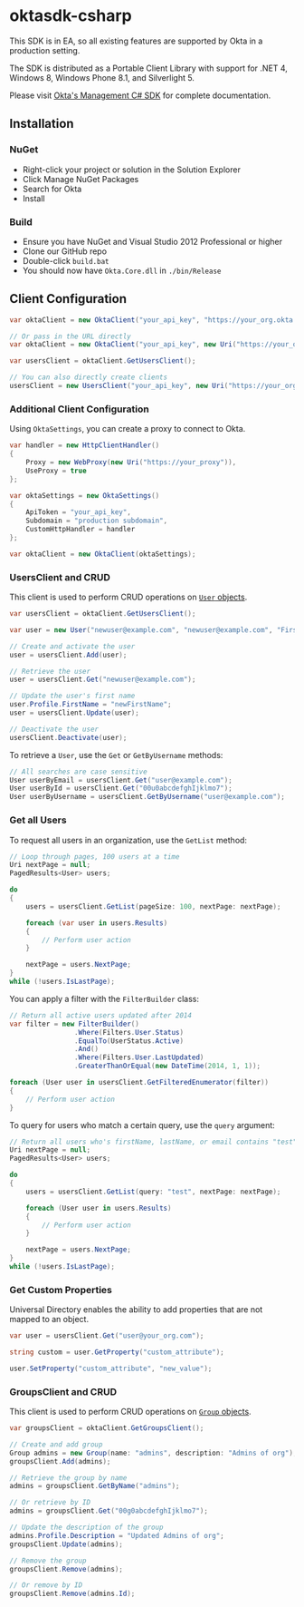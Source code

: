 # oktasdk-csharp

This SDK is in EA, so all existing features are supported by Okta in a production setting.

The SDK is distributed as a Portable Client Library with support for .NET 4, Windows 8, Windows Phone 8.1, and Silverlight 5.

Please visit [Okta's Management C# SDK](http://developer.okta.com/docs/sdk/core/csharp_api_sdk/html/6af60b57-62fa-477c-a899-e2f21286c53d.htm) for complete documentation.

## Installation 
### NuGet
- Right-click your project or solution in the Solution Explorer
- Click Manage NuGet Packages
- Search for Okta
- Install

### Build
- Ensure you have NuGet and Visual Studio 2012 Professional or higher
- Clone our GitHub repo
- Double-click `build.bat`
- You should now have `Okta.Core.dll` in `./bin/Release`

## Client Configuration
```csharp
var oktaClient = new OktaClient("your_api_key", "https://your_org.okta.com");

// Or pass in the URL directly
var oktaClient = new OktaClient("your_api_key", new Uri("https://your_org.oktapreview.com"));

var usersClient = oktaClient.GetUsersClient();

// You can also directly create clients
usersClient = new UsersClient("your_api_key", new Uri("https://your_org.oktapreview.com"));
```

### Additional Client Configuration
Using `OktaSettings`, you can create a proxy to connect to Okta.
```csharp
var handler = new HttpClientHandler()
{
    Proxy = new WebProxy(new Uri("https://your_proxy")),
    UseProxy = true
};

var oktaSettings = new OktaSettings()
{
    ApiToken = "your_api_key",
    Subdomain = "production subdomain",
    CustomHttpHandler = handler
};

var oktaClient = new OktaClient(oktaSettings);
```

### UsersClient and CRUD
This client is used to perform CRUD operations on [`User` objects](http://developer.okta.com/docs/api/resources/users.html).

```csharp
var usersClient = oktaClient.GetUsersClient();

var user = new User("newuser@example.com", "newuser@example.com", "FirstName", "LastName");

// Create and activate the user
user = usersClient.Add(user);

// Retrieve the user
user = usersClient.Get("newuser@example.com");

// Update the user's first name
user.Profile.FirstName = "newFirstName";
user = usersClient.Update(user);

// Deactivate the user
usersClient.Deactivate(user);
```

To retrieve a `User`, use the `Get` or `GetByUsername` methods:
```csharp
// All searches are case sensitive
User userByEmail = usersClient.Get("user@example.com");
User userById = usersClient.Get("00u0abcdefghIjklmo7");
User userByUsername = usersClient.GetByUsername("user@example.com");
```


### Get all Users
To request all users in an organization, use the `GetList` method:
```csharp
// Loop through pages, 100 users at a time
Uri nextPage = null;
PagedResults<User> users;

do
{
    users = usersClient.GetList(pageSize: 100, nextPage: nextPage);

    foreach (var user in users.Results)
    {
        // Perform user action
    }

    nextPage = users.NextPage;
}
while (!users.IsLastPage);
```

You can apply a filter with the `FilterBuilder` class:
```csharp
// Return all active users updated after 2014
var filter = new FilterBuilder()
                .Where(Filters.User.Status)
                .EqualTo(UserStatus.Active)
                .And()
                .Where(Filters.User.LastUpdated)
                .GreaterThanOrEqual(new DateTime(2014, 1, 1));

foreach (User user in usersClient.GetFilteredEnumerator(filter))
{
    // Perform user action
}
```

To query for users who match a certain query, use the `query` argument:
```csharp
// Return all users who's firstName, lastName, or email contains "test"
Uri nextPage = null;
PagedResults<User> users;

do
{
    users = usersClient.GetList(query: "test", nextPage: nextPage);

    foreach (User user in users.Results)
    {
        // Perform user action
    }

    nextPage = users.NextPage;
}
while (!users.IsLastPage);
```

### Get Custom Properties
Universal Directory enables the ability to add properties that are not mapped to an object.
```csharp
var user = usersClient.Get("user@your_org.com");

string custom = user.GetProperty("custom_attribute");

user.SetProperty("custom_attribute", "new_value");
```

### GroupsClient and CRUD
This client is used to perform CRUD operations on [`Group` objects](http://developer.okta.com/docs/api/resources/groups.html).

```csharp
var groupsClient = oktaClient.GetGroupsClient();

// Create and add group
Group admins = new Group(name: "admins", description: "Admins of org");
groupsClient.Add(admins);

// Retrieve the group by name
admins = groupsClient.GetByName("admins");

// Or retrieve by ID
admins = groupsClient.Get("00g0abcdefghIjklmo7");

// Update the description of the group
admins.Profile.Description = "Updated Admins of org";
groupsClient.Update(admins);

// Remove the group
groupsClient.Remove(admins);

// Or remove by ID
groupsClient.Remove(admins.Id); 
```